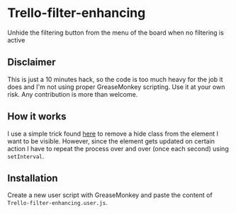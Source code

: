 # Trello-filter-enhancing
Unhide the filtering button from the menu of the board when no filtering is active

## Disclaimer
This is just a 10 minutes hack, so the code is too much heavy for the job it does and I'm not using proper
GreaseMonkey scripting. Use it at your own risk. Any contribution is more than welcome.

## How it works
I use a simple trick found 
[here](http://stackoverflow.com/questions/195951/change-an-elements-class-with-javascript) to remove
a hide class from the element I want to be visible. However, since the element gets updated on certain action I
have to repeat the process over and over (once each second) using `setInterval`.

## Installation
Create a new user script with GreaseMonkey and paste the content of `Trello-filter-enhancing.user.js`.

